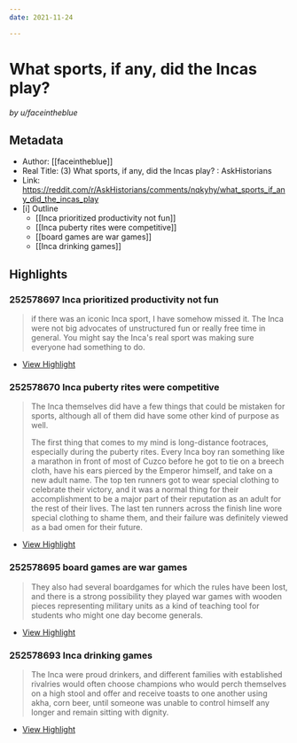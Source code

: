 ```yaml
---
date: 2021-11-24

---
```

# What sports, if any, did the Incas play? 
<cite>by u/faceintheblue</cite>

## Metadata
- Author: [[faceintheblue]]
- Real Title: (3) What sports, if any, did the Incas play? : AskHistorians
- Link: https://reddit.com/r/AskHistorians/comments/nqkyhy/what_sports_if_any_did_the_incas_play
- [i] Outline
	- [[Inca prioritized productivity not fun]]
	- [[Inca puberty rites were competitive]]
	- [[board games are war games]]
	- [[Inca drinking games]]

## Highlights

### 252578697 Inca prioritized productivity not fun

> if there was an iconic Inca sport, I have somehow missed it. The Inca were not big advocates of unstructured fun or really free time in general. You might say the Inca's real sport was making sure everyone had something to do.

 * [View Highlight](https://reddit.com/r/AskHistorians/comments/nqkyhy/what_sports_if_any_did_the_incas_play?__readwiseLocation=2%2F0%2F0%2F4%2F2%2F1%2F0%2F0%2F0%2F1%2F0%2F0%2F0%2F5%2F1%2F0%2F2%2F1%2F0%2F0%2F0%2F3%2F1%2F0%2F3%3A206%2C2%2F0%2F0%2F4%2F2%2F1%2F0%2F0%2F0%2F1%2F0%2F0%2F0%2F5%2F1%2F0%2F2%2F1%2F0%2F0%2F0%2F3%2F1%2F0%2F3%3A432#:~:text=if%20there%20was%20an%20iconic%2Ceveryone%20had%20something%20to%20do.)

### 252578670 Inca puberty rites were competitive

> The Inca themselves did have a few things that could be mistaken for sports, although all of them did have some other kind of purpose as well.
> 
> The first thing that comes to my mind is long-distance footraces, especially during the puberty rites. Every Inca boy ran something like a marathon in front of most of Cuzco before he got to tie on a breech cloth, have his ears pierced by the Emperor himself, and take on a new adult name. The top ten runners got to wear special clothing to celebrate their victory, and it was a normal thing for their accomplishment to be a major part of their reputation as an adult for the rest of their lives. The last ten runners across the finish line wore special clothing to shame them, and their failure was definitely viewed as a bad omen for their future.

 * [View Highlight](https://reddit.com/r/AskHistorians/comments/nqkyhy/what_sports_if_any_did_the_incas_play?__readwiseLocation=0%2F1%2F0%2F4%2F2%2F1%2F0%2F0%2F0%2F1%2F0%2F0%2F0%2F5%2F1%2F0%2F2%2F1%2F0%2F0%2F0%2F3%2F1%2F0%2F3%3A198%2C0%2F2%2F0%2F4%2F2%2F1%2F0%2F0%2F0%2F1%2F0%2F0%2F0%2F5%2F1%2F0%2F2%2F1%2F0%2F0%2F0%2F3%2F1%2F0%2F3%3A650#:~:text=The%20Inca%20themselves%20did%20have%2Cbad%20omen%20for%20their%20future.)

### 252578695 board games are war games

> They also had several boardgames for which the rules have been lost, and there is a strong possibility they played war games with wooden pieces representing military units as a kind of teaching tool for students who might one day become generals.

 * [View Highlight](https://reddit.com/r/AskHistorians/comments/nqkyhy/what_sports_if_any_did_the_incas_play?__readwiseLocation=0%2F5%2F0%2F4%2F2%2F1%2F0%2F0%2F0%2F1%2F0%2F0%2F0%2F5%2F1%2F0%2F2%2F1%2F0%2F0%2F0%2F3%2F1%2F0%2F3%3A197%2C0%2F5%2F0%2F4%2F2%2F1%2F0%2F0%2F0%2F1%2F0%2F0%2F0%2F5%2F1%2F0%2F2%2F1%2F0%2F0%2F0%2F3%2F1%2F0%2F3%3A443#:~:text=They%20also%20had%20several%20boardgames%2Cmight%20one%20day%20become%20generals.)

### 252578693 Inca drinking games

> The Inca were proud drinkers, and different families with established rivalries would often choose champions who would perch themselves on a high stool and offer and receive toasts to one another using akha, corn beer, until someone was unable to control himself any longer and remain sitting with dignity.

 * [View Highlight](https://reddit.com/r/AskHistorians/comments/nqkyhy/what_sports_if_any_did_the_incas_play?__readwiseLocation=0%2F6%2F0%2F4%2F2%2F1%2F0%2F0%2F0%2F1%2F0%2F0%2F0%2F5%2F1%2F0%2F2%2F1%2F0%2F0%2F0%2F3%2F1%2F0%2F3%3A87%2C0%2F6%2F0%2F4%2F2%2F1%2F0%2F0%2F0%2F1%2F0%2F0%2F0%2F5%2F1%2F0%2F2%2F1%2F0%2F0%2F0%2F3%2F1%2F0%2F3%3A393#:~:text=The%20Inca%20were%20proud%20drinkers%2C%2Cand%20remain%20sitting%20with%20dignity.)


